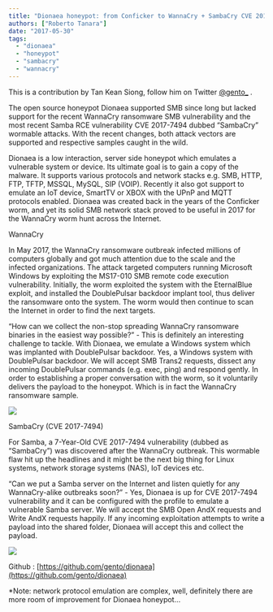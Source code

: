 ```yaml
---
title: "Dionaea honeypot: from Conficker to WannaCry + SambaCry CVE 2017-7494"
authors: ["Roberto Tanara"]
date: "2017-05-30"
tags: 
  - "dionaea"
  - "honeypot"
  - "sambacry"
  - "wannacry"
---
```


This is a contribution by Tan Kean Siong, follow him on Twitter [@gento\_](https://twitter.com/gento_) .

The open source honeypot Dionaea supported SMB since long but lacked support for the recent WannaCry ransomware SMB vulnerability and the most recent Samba RCE vulnerability CVE 2017-7494 dubbed “SambaCry” wormable attacks. With the recent changes, both attack vectors are supported and respective samples caught in the wild.

Dionaea is a low interaction, server side honeypot which emulates a vulnerable system or device. Its ultimate goal is to gain a copy of the malware. It supports various protocols and network stacks e.g. SMB, HTTP, FTP, TFTP, MSSQL, MySQL, SIP (VOIP). Recently it also got support to emulate an IoT device, SmartTV or XBOX with the UPnP and MQTT protocols enabled. Dionaea was created back in the years of the Conficker worm, and yet its solid SMB network stack proved to be useful in 2017 for the WannaCry worm hunt across the Internet.

WannaCry

In May 2017, the WannaCry ransomware outbreak infected millions of computers globally and got much attention due to the scale and the infected organizations. The attack targeted computers running Microsoft Windows by exploiting the MS17-010 SMB remote code execution vulnerability. Initially, the worm exploited the system with the EternalBlue exploit, and installed the DoublePulsar backdoor implant tool, thus deliver the ransomware onto the system. The worm would then continue to scan the Internet in order to find the next targets.

“How can we collect the non-stop spreading WannaCry ransomware binaries in the easiest way possible?” - This is definitely an interesting challenge to tackle. With Dionaea, we emulate a Windows system which was implanted with DoublePulsar backdoor. Yes, a Windows system with DoublePulsar backdoor. We will accept SMB Trans2 requests, dissect any incoming DoublePulsar commands (e.g. exec, ping) and respond gently. In order to establishing a proper conversation with the worm, so it voluntarily delivers the payload to the honeypot. Which is in fact the WannaCry ransomware sample.

![](https://lh3.googleusercontent.com/dO5SWlkVXboLOp_ejWKmLcVRRJq-VTwBkd0ys0o-nRVVgh19ip4jL20SVyMznE_OOU8IzVeFMckHB3cRa_a4YcNrziB2VOSOv5z123gGyeo8er7fqjUYGuViAbmdWgKUpmhfhSal)

SambaCry (CVE 2017-7494)

For Samba, a 7-Year-Old CVE 2017-7494 vulnerability (dubbed as “SambaCry”) was discovered after the WannaCry outbreak. This wormable flaw hit up the headlines and it might be the next big thing for Linux systems, network storage systems (NAS), IoT devices etc.

“Can we put a Samba server on the Internet and listen quietly for any WannaCry-alike outbreaks soon?” - Yes, Dionaea is up for CVE 2017-7494 vulnerability and it can be configured with the profile to emulate a vulnerable Samba server. We will accept the SMB Open AndX requests and Write AndX requests happily. If any incoming exploitation attempts to write a payload into the shared folder, Dionaea will accept this and collect the payload.

![](https://lh5.googleusercontent.com/bC8tvC8jnjPbTTLiVhGX2Z6M8cYiCwlqK_TbmYgK22GWgaAUlUBo0qQCjmDeIhHC_CzBrXgNEFUnq8U_ijRn9GzVnAmfEzhveCdwAh23fyq4QEwkmws-845caql2vxtAOlODV9aa)

Github : [https://github.com/gento/dionaea](https://github.com/gento/dionaea)

\*Note: network protocol emulation are complex, well, definitely there are more room of improvement for Dionaea honeypot…
